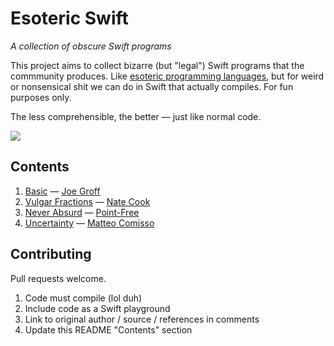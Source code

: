 # Esoteric Swift

*A collection of obscure Swift programs*

This project aims to collect bizarre (but "legal") Swift programs that the commmunity produces. Like [esoteric programming languages](https://en.wikipedia.org/wiki/Esoteric_programming_language), but for weird or nonsensical shit we can do in Swift that actually compiles. For fun purposes only.

The less comprehensible, the better — just like normal code.

![](https://i.imgur.com/rSO2L7n.png)

## Contents

1. [Basic](https://github.com/jessesquires/esoteric-swift/blob/master/source/basic.playground/Contents.swift) — [Joe Groff](https://twitter.com/jckarter/status/1093180314526965760)
1. [Vulgar Fractions](https://github.com/jessesquires/esoteric-swift/blob/master/source/vulgar_fractions.playground/Contents.swift) — [Nate Cook](https://twitter.com/nnnnnnnn/status/1093576263414018048)
1. [Never Absurd](https://github.com/jessesquires/esoteric-swift/blob/master/source/never_absurd.playground/Contents.swift) — [Point-Free](https://twitter.com/pointfreeco)
1. [Uncertainty](/source/uncertainty.playground/Contents.swift) — [Matteo Comisso](https://twitter.com/teomatteo89)

## Contributing

Pull requests welcome. 

1. Code must compile (lol duh)
1. Include code as a Swift playground
2. Link to original author / source / references in comments
3. Update this README "Contents" section
